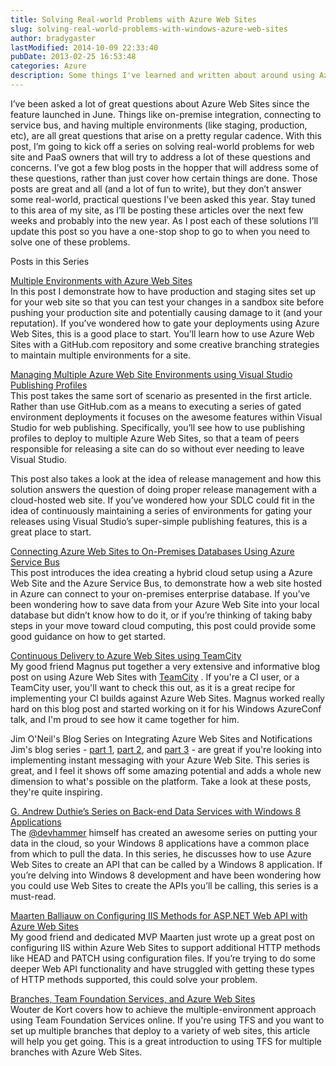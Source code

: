 ```yaml
---
title: Solving Real-world Problems with Azure Web Sites
slug: solving-real-world-problems-with-windows-azure-web-sites
author: bradygaster
lastModified: 2014-10-09 22:33:40
pubDate: 2013-02-25 16:53:48
categories: Azure
description: Some things I've learned and written about around using Azure Web Sites
---
```


<p>I&#x2019;ve been asked a lot of great questions about Azure Web Sites since the feature launched in June. Things like on-premise integration, connecting to service bus, and having multiple environments (like staging, production, etc), are all great questions
  that arise on a pretty regular cadence. With this post, I&#x2019;m going to kick off a series on solving real-world problems for web site and PaaS owners that will try to address a lot of these questions and concerns. I&#x2019;ve got a few blog posts in the hopper
  that will address some of these questions, rather than just cover how certain things are done. Those posts are great and all (and a lot of fun to write), but they don&#x2019;t answer some real-world, practical questions I&#x2019;ve been asked this year. Stay tuned
  to this area of my site, as I&#x2019;ll be posting these articles over the next few weeks and probably into the new year. As I post each of these solutions I&#x2019;ll update this post so you have a one-stop shop to go to when you need to solve one of these problems.</p>
Posts in this Series
<p>
  <a href="http://www.bradygaster.com/multiple-environments-with-windows-azure-web-sites">Multiple Environments with Azure Web Sites</a> 
  <br>In this post I demonstrate how to have production and staging sites set up for your web site so that you can test your changes in a sandbox site before pushing your production site and potentially causing damage to it (and your reputation). If you&#x2019;ve
  wondered how to gate your deployments using Azure Web Sites, this is a good place to start. You&#x2019;ll learn how to use Azure Web Sites with a GitHub.com repository and some creative branching strategies to maintain multiple environments for a site.</p>
<p>
  <a href="http://www.bradygaster.com/managing-multiple-windows-azure-web-site-environments-using-visual-studio-publishing-profiles">Managing Multiple Azure Web Site Environments using Visual Studio Publishing Profiles</a> 
  <br>This post takes the same sort of scenario as presented in the first article. Rather than use GitHub.com as a means to executing a series of gated environment deployments it focuses on the awesome features within Visual Studio for web publishing. Specifically,
  you&#x2019;ll see how to use publishing profiles to deploy to multiple Azure Web Sites, so that a team of peers responsible for releasing a site can do so without ever needing to leave Visual Studio.</p>
<p>This post also takes a look at the idea of release management and how this solution answers the question of doing proper release management with a cloud-hosted web site. If you&#x2019;ve wondered how your SDLC could fit in the idea of continuously maintaining
  a series of environments for gating your releases using Visual Studio&#x2019;s super-simple publishing features, this is a great place to start.</p>
<p>
  <a href="http://www.bradygaster.com/windowsazurewebsites-onprem-servicebus">Connecting Azure Web Sites to On-Premises Databases Using Azure Service Bus</a> 
  <br>This post introduces the idea creating a hybrid cloud setup using a Azure Web Site and the Azure Service Bus, to demonstrate how a web site hosted in Azure can connect to your on-premises enterprise database. If you&#x2019;ve been wondering how to save data
  from your Azure Web Site into your local database but didn&#x2019;t know how to do it, or if you&#x2019;re thinking of taking baby steps in your move toward cloud computing, this post could provide some good guidance on how to get started.</p>
<p>
  <a href="http://magnusmartensson.com/continuous-delivery-windowsazure-nomirosoft-teamcity">Continuous Delivery to Azure Web Sites using TeamCity</a> 
  <br>My good friend Magnus put together a very extensive and informative blog post on using Azure Web Sites with
  <a href="http://www.jetbrains.com/teamcity/">TeamCity</a> . If you&apos;re a CI user, or a TeamCity user, you&apos;ll want to check this out, as it is a great recipe for implementing your CI builds against Azure Web Sites. Magnus worked really hard on this blog post and started working on it for his Windows
  AzureConf talk, and I&apos;m proud to see how it came together for him.</p>
<p>Jim O&apos;Neil&apos;s Blog Series on Integrating Azure Web Sites and Notifications
  <br>Jim&apos;s blog series -
  <a href="http://blogs.msdn.com/b/jimoneil/archive/2012/11/07/windows-8-notifications-push-notifications-via-windows-azure-web-sites-part-1.aspx">part 1</a>,
  <a href="http://blogs.msdn.com/b/jimoneil/archive/2012/11/07/windows-8-notifications-push-notifications-via-windows-azure-web-sites-part-2.aspx">part 2</a>, and
  <a href="http://blogs.msdn.com/b/jimoneil/archive/2012/11/07/windows-8-notifications-push-notifications-via-windows-azure-web-sites-part-3.aspx">part 3</a>  - are great if you&apos;re looking into implementing instant messaging with your Azure Web Site. This series is great, and I feel it shows off some amazing potential and adds a whole new dimension to what&apos;s possible on the platform. Take a look
  at these posts, they&apos;re quite inspiring.</p>
<p>
  <a href="http://devhammer.net/blog/building-back-end-data-and-services-for-windows-8-apps-asp.net-web-api">G. Andrew Duthie&#x2019;s Series on Back-end Data Services with Windows 8 Applications</a> 
  <br>The
  <a href="http://twitter.com/devhammer">@devhammer</a>  himself has created an awesome series on putting your data in the cloud, so your Windows 8 applications have a common place from which to pull the data. In this series, he discusses how to use Azure Web Sites to create an API that can
  be called by a Windows 8 application. If you&#x2019;re delving into Windows 8 development and have been wondering how you could use Web Sites to create the APIs you&#x2019;ll be calling, this series is a must-read.</p>
<p>
  <a href="http://blog.maartenballiauw.be/post/2012/12/07/Configuring-IIS-verbs-for-ASPNET-Web-API-on-Windows-Azure-Websites-and-elsewhere.aspx">Maarten Balliauw on Configuring IIS Methods for ASP.NET Web API with Azure Web Sites</a> 
  <br>My good friend and dedicated MVP Maarten just wrote up a great post on configuring IIS within Azure Web Sites to support additional HTTP methods like HEAD and PATCH using configuration files. If you&#x2019;re trying to do some deeper Web API functionality
  and have struggled with getting these types of HTTP methods supported, this could solve your problem.</p>
<p>
  <a href="http://wouterdekort.blogspot.com/2012/11/branches-team-foundation-service-and.html">Branches, Team Foundation Services, and Azure Web Sites</a> 
  <br>Wouter de Kort covers how to achieve the multiple-environment approach using Team Foundation Services online. If you&apos;re using TFS and you want to set up multiple branches that deploy to a variety of web sites, this article will help you get going. This
  is a great introduction to using TFS for multiple branches with Azure Web Sites.&#xA0;</p>
